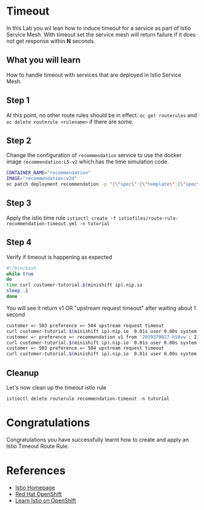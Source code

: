 # Timeout

In this Lab you wil lean how to induce timeout for a service as part of Istio Service Mesh.  With timeout set the service mesh will return failure if it does not get response within **N** seconds.

## What you will learn

How to handle timeout with services that are deployed in Istio Service Mesh.

## Step 1

At this point, no other route rules should be in effect. `oc get routerules` and `oc delete routerule <rulename>` if there are some.

## Step 2

Change the configuration of `recommendation` service to use the docker image `recommendation:L5-v2` which has the time simulation code.

```sh
CONTAINER_NAME="recommendation"
IMAGE="recommendation:v2d"
oc patch deployment recommendation -p "{\"spec\":{\"template\":{\"spec\":{\"containers\":[{\"name\":\"${CONTAINER_NAME}\",\"image\":\"${IMAGE}\"}]}}}}"
```

## Step 3

Apply  the istio time rule `istioctl create -f istiofiles/route-rule-recommendation-timeout.yml -n tutorial`

## Step 4

Verify if timeout is happening as expected 

```sh
#!/bin/bash
while true
do
time curl customer-tutorial.$(minishift ip).nip.io
sleep .1
done
```

You will see it return v1 OR "upstream request timeout" after waiting about 1 second

```sh
customer => 503 preference => 504 upstream request timeout
curl customer-tutorial.$(minishift ip).nip.io  0.01s user 0.00s system 0% cpu 1.035 total
customer => preference => recommendation v1 from '2039379827-h58vw': 210
curl customer-tutorial.$(minishift ip).nip.io  0.01s user 0.00s system 36% cpu 0.025 total
customer => 503 preference => 504 upstream request timeout
curl customer-tutorial.$(minishift ip).nip.io  0.01s user 0.00s system 0% cpu 1.034 total
```

## Cleanup 

Let's now clean up the timeout istio rule

`istioctl delete routerule recommendation-timeout -n tutorial`

# Congratulations

Congratulations you have successfully learnt how to create and apply an Istio Timeout Route Rule.

# References

* [Istio Homepage](https://istio.io)
* [Red Hat OpenShift](https://openshift.com)
* [Learn Istio on OpenShift](https://learn.openshift.com/servicemesh)
